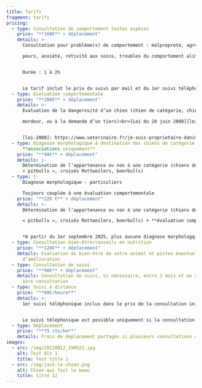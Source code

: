```yaml
---
title: Tarifs
fragment: tarifs
pricing:
  - type: Consultation de comportement toutes espèces
    price: "**160€** + déplacement"
    details: >-
      Consultation pour problème(s) de comportement : malpropreté, agressivité,

      peurs, anxiété, rétivité aux soins, troubles du comportement alimentaire, stéréotypies/comportements anormaux, ...


      Durée : 1 à 2h 


      Le tarif inclut le prix du suivi par mail et du 1er suivi téléphonique
  - type: Evaluation comportementale
    price: "**200€** + déplacement"
    details: >-
      Evaluation de la dangerosité d’un chien (chien de catégorie, chien

      mordeur, ou à la demande d’un tiers)<br>[Loi du 20 juin 2008][loi-2008]


      [loi-2008]: https://www.veterinaire.fr/je-suis-proprietaire-danimaux/fiches-pratiques/levaluation-comportementale-des-chiens
  - type: Diagnose morphologique à destination des chiens de catégorie -
      **associations uniquement**
    price: "**90€** + déplacement"
    details: |-
      Détermination de l’appartenance ou non à une catégorie (chiens de type
      « pitbulls », croisés Rottweilers, boerbulls)
  - type: |-
      Diagnose morphologique - particuliers 

      Toujours couplée à une évaluation comportementale
    price: "**220 €** + déplacement"
    details: >-
      Détermination de l’appartenance ou non à une catégorie (chiens de type

      « pitbulls », croisés Rottweilers, boerbulls) + **évaluation comportementale**


      *A partir du 1er septembre 2025, plus aucune diagnose morphologqiue ne sera pratiquée sans évaluation comportementale préalable*
  - type: Consultation bien-être/conseils en nutrition
    price: "**120€** + déplacement"
    details: Evaluation du bien-être de votre animal et pistes éventuelles
      d’amélioration
  - type: Consultation de suivi
    price: "**90€** + déplacement"
    details: Consultation de suivi, si nécessaire, entre 3 mois et un an après la
      1ère consultation
  - type: Suivi à distance
    price: "**60€/heure**"
    details: >-
      1er suivi téléphonique inclus dans le prix de la consultation initiale


      Le suivi téléphonique est possible uniquement si la consultation initiale date de moins d'un an
  - type: Déplacement
    price: "**75 cts/km**"
    details: Frais de déplacement partagés si plusieurs consultations dans la meme zone
images:
  - src: /img/20220912_190521.jpg
    alt: Test Alt 1
    title: Test title 1
  - src: /img/jack-le-chien.png
    alt: Chien qui fait le beau
    title: titre 12
---
```

